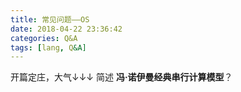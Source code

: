 ```yaml
---
title: 常见问题——OS
date: 2018-04-22 23:36:42
categories: Q&A
tags: [lang, Q&A]
---
```

开篇定庄，大气↓↓↓
简述 **冯·诺伊曼经典串行计算模型**？
